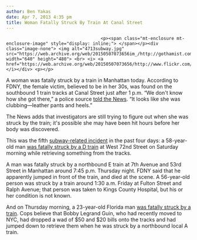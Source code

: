 ```yaml
---
author: Ben Yakas
date: Apr 7, 2013 4:35 pm
title: Woman Fatally Struck By Train At Canal Street
---
```


	
										<p><span class="mt-enclosure mt-enclosure-image" style="display: inline;"> </span></p><div class="image-none"> <img alt="4713subway.jpg" src="https://web.archive.org/web/20150507073656im_/http://gothamist.com/attachments/byakas/4713subway.jpg" width="640" height="480"> <br> <i> <a href="https://web.archive.org/web/20150507073656/http://www.flickr.com/photos/urbangrunge/2619954762/">NYCUrbanScape</a></i></div> <p></p>

<p>A woman was fatally struck by a train in Manhattan today. According to FDNY, the female victim, believed to be in her 30s, was found on the southbound 1 train tracks at Canal Street just after 1 p.m. &#x201C;We don&apos;t know how she got there,&#x201D; a police source <a href="https://web.archive.org/web/20150507073656/http://www.nydailynews.com/new-york/woman-fatally-struck-1-subway-train-article-1.1310106">told the News</a>. &#x201C;It looks like she was clubbing&#x2014;leather pants and heels.&#x201D;</p>

<p>The News adds that investigators are still trying to figure out when she was struck by the train; it&apos;s possible she may have been hit hours before her body was discovered. </p>

<p>This was the fifth <a href="https://web.archive.org/web/20150507073656/http://gothamist.com/tags/subway">subway-related incident</a> in the past four days: a 58-year-old man <a href="https://web.archive.org/web/20150507073656/http://gothamist.com/2013/04/06/man_fatally_struck_by_d_train_on_up.php">was fatally struck by a D train</a> at West 72nd Street on Saturday morning while retrieving something from the tracks.</p>

<p>A man was fatally struck by a northbound E train at 7th Avenue and 53rd Street in Manhattan around 7:45 p.m. Thursday night. FDNY said that he apparently jumped in front of the train, and died at the scene. A 56-year-old person was struck by a train around 1:30 a.m. Friday at Fulton Street and Ralph Avenue; that person was taken to Kings County Hospital, but his or her condition is not known.</p>

<p>And on Thursday morning, a 23-year-old Florida man <a href="https://web.archive.org/web/20150507073656/http://gothamist.com/2013/04/05/cops_believe_florida_tourist_was_fa.php">was fatally struck by a train</a>. Cops believe that Bobby Legrand Guin, who had recently moved to NYC, had dropped a wad of $50 and $20 bills onto the tracks and had jumped down to retrieve them when he was struck by a northbound local A train.</p>					
										
									
				